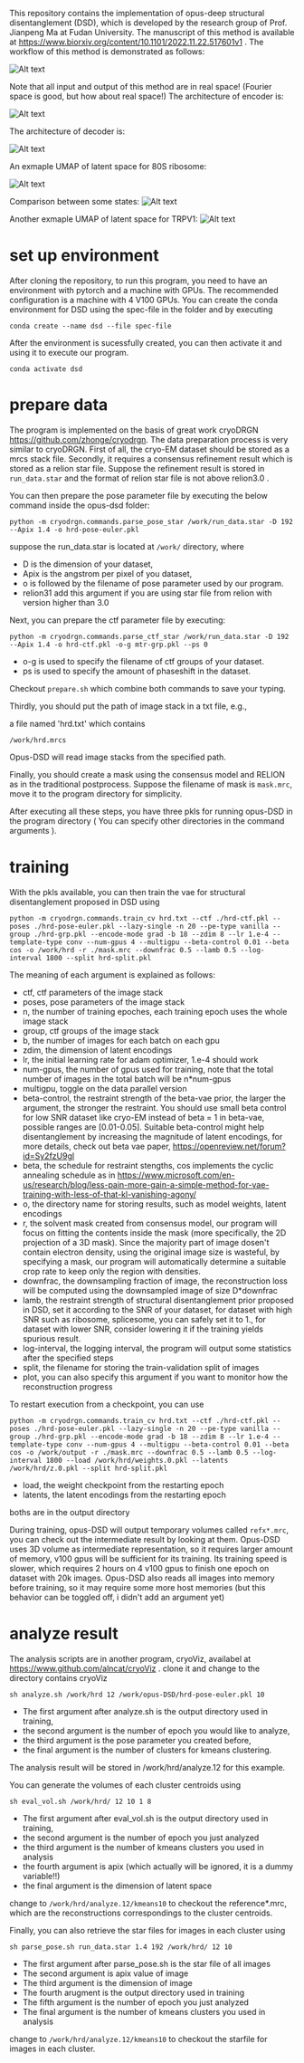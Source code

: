 This repository contains the implementation of opus-deep structural disentanglement (DSD), which is developed by the research group of
Prof. Jianpeng Ma at Fudan University. The manuscript of this method is available at https://www.biorxiv.org/content/10.1101/2022.11.22.517601v1 . The workflow of this method is demonstrated as follows:

![Alt text](https://raw.githubusercontent.com/alncat/opusDSD/main/example/workflow.png?raw=true "Opus-DSD Workflow")

Note that all input and output of this method are in real space! (Fourier space is good, but how about real space!)
The architecture of encoder is:

![Alt text](https://raw.githubusercontent.com/alncat/opusDSD/main/example/encoder.png?raw=true "Opus-DSD encoder")


The architecture of decoder is:

![Alt text](https://raw.githubusercontent.com/alncat/opusDSD/main/example/decoder.png?raw=true "Opus-DSD decoder")

An exmaple UMAP of latent space for 80S ribosome:

![Alt text](https://raw.githubusercontent.com/alncat/opusDSD/main/example/umap-bold.png?raw=true "80S ribosome UMAP")

Comparison between some states:
![Alt text](https://raw.githubusercontent.com/alncat/opusDSD/main/example/riborna.png?raw=true "80S ribosome rna swing")

Another exmaple UMAP of latent space for TRPV1:
![Alt text](https://raw.githubusercontent.com/alncat/opusDSD/main/example/umap-trpv.png?raw=true "TRPV1 UMAP")

# set up environment

After cloning the repository, to run this program, you need to have an environment with pytorch and a machine with GPUs. The recommended configuration is a machine with 4 V100 GPUs.
You can create the conda environment for DSD using the spec-file in the folder and by executing

```
conda create --name dsd --file spec-file
```

After the environment is sucessfully created, you can then activate it and using it to execute our program.

```
conda activate dsd
```

# prepare data

The program is implemented on the basis of great work cryoDRGN https://github.com/zhonge/cryodrgn. The data preparation process is very similar to cryoDRGN. First of all, the cryo-EM dataset should be stored as a mrcs stack file. Secondly, it requires a consensus refinement result which is stored as a relion star file. Suppose the refinement result is stored in ```run_data.star``` and the format of relion star file is not above relion3.0 .

You can then prepare the pose parameter file by executing the below command inside the opus-dsd folder:

```
python -m cryodrgn.commands.parse_pose_star /work/run_data.star -D 192 --Apix 1.4 -o hrd-pose-euler.pkl
```
suppose the run_data.star is located at ```/work/``` directory, where
- D is the dimension of your dataset,
- Apix is the angstrom per pixel of you dataset,
- o is followed by the filename of pose parameter used by our program.
- relion31 add this argument if you are using star file from relion with version higher than 3.0

Next, you can prepare the ctf parameter file by executing:

```
python -m cryodrgn.commands.parse_ctf_star /work/run_data.star -D 192 --Apix 1.4 -o hrd-ctf.pkl -o-g mtr-grp.pkl --ps 0
```
- o-g is used to specify the filename of ctf groups of your dataset.
- ps is used to specify the amount of phaseshift in the dataset.

Checkout ```prepare.sh``` which combine both commands to save your typing.

Thirdly, you should put the path of image stack in a txt file, e.g.,

a file named 'hrd.txt' which contains

```
/work/hrd.mrcs
```
Opus-DSD will read image stacks from the specified path.

Finally, you should create a mask using the consensus model and RELION as in the traditional postprocess. Suppose the filename of mask is ```mask.mrc```, move it to the program directory for simplicity.

After executing all these steps, you have three pkls for running opus-DSD in the program directory ( You can specify other directories in the command arguments ).


# training

With the pkls available, you can then train the vae for structural disentanglement proposed in DSD using

```
python -m cryodrgn.commands.train_cv hrd.txt --ctf ./hrd-ctf.pkl --poses ./hrd-pose-euler.pkl --lazy-single -n 20 --pe-type vanilla --group ./hrd-grp.pkl --encode-mode grad -b 18 --zdim 8 --lr 1.e-4 --template-type conv --num-gpus 4 --multigpu --beta-control 0.01 --beta cos -o /work/hrd -r ./mask.mrc --downfrac 0.5 --lamb 0.5 --log-interval 1800 --split hrd-split.pkl
```

The meaning of each argument is explained as follows:

- ctf, ctf parameters of the image stack
- poses, pose parameters of the image stack
- n, the number of training epoches, each training epoch uses the whole image stack
- group, ctf groups of the image stack
- b, the number of images for each batch on each gpu
- zdim, the dimension of latent encodings
- lr, the initial learning rate for adam optimizer, 1.e-4 should work
- num-gpus, the number of gpus used for training, note that the total number of images in the total batch will be n*num-gpus
- multigpu, toggle on the data parallel version
- beta-control, the restraint strength of the beta-vae prior, the larger the argument, the stronger the restraint. You should use small beta control for low SNR dataset like cryo-EM instead of beta = 1 in beta-vae, possible ranges are [0.01-0.05]. Suitable beta-control might help disentanglement by increasing the magnitude of latent encodings, for more details, check out beta vae paper, https://openreview.net/forum?id=Sy2fzU9gl
- beta, the schedule for restraint stengths, cos implements the cyclic annealing schedule as in https://www.microsoft.com/en-us/research/blog/less-pain-more-gain-a-simple-method-for-vae-training-with-less-of-that-kl-vanishing-agony/
- o, the directory name for storing results, such as model weights, latent encodings
- r, the solvent mask created from consensus model, our program will focus on fitting the contents inside the mask (more specifically, the 2D projection of a 3D mask). Since the majority part of image dosen't contain electron density, using the original image size is wasteful, by specifying a mask, our program will automatically determine a suitable crop rate to keep only the region with densities.
- downfrac, the downsampling fraction of image, the reconstruction loss will be computed using the downsampled image of size D*downfrac
- lamb, the restraint strength of structural disentanglement prior proposed in DSD, set it according to the SNR of your dataset, for dataset with high SNR such as ribosome, splicesome, you can safely set it to 1., for dataset with lower SNR, consider lowering it if the training yields spurious result.
- log-interval, the logging interval, the program will output some statistics after the specified steps
- split, the filename for storing the train-validation split of images
- plot, you can also specify this argument if you want to monitor how the reconstruction progress

To restart execution from a checkpoint, you can use

```
python -m cryodrgn.commands.train_cv hrd.txt --ctf ./hrd-ctf.pkl --poses ./hrd-pose-euler.pkl --lazy-single -n 20 --pe-type vanilla --group ./hrd-grp.pkl --encode-mode grad -b 18 --zdim 8 --lr 1.e-4 --template-type conv --num-gpus 4 --multigpu --beta-control 0.01 --beta cos -o /work/output -r ./mask.mrc --downfrac 0.5 --lamb 0.5 --log-interval 1800 --load /work/hrd/weights.0.pkl --latents /work/hrd/z.0.pkl --split hrd-split.pkl
```

- load, the weight checkpoint from the restarting epoch
- latents, the latent encodings from the restarting epoch

boths are in the output directory

During training, opus-DSD will output temporary volumes called ```refx*.mrc```, you can check out the intermediate result by looking at them. Opus-DSD uses 3D volume as intermediate representation, so it requires larger amount of memory, v100 gpus will be sufficient for its training. Its training speed is slower, which requires 2 hours on 4 v100 gpus to finish one epoch on dataset with 20k images. Opus-DSD also reads all images into memory before training, so it may require some more host memories (but this behavior can be toggled off, i didn't add an argument yet)

# analyze result
The analysis scripts are in another program, cryoViz, availabel at https://www.github.com/alncat/cryoViz .
clone it and change to the directory contains cryoViz

```
sh analyze.sh /work/hrd 12 /work/opus-DSD/hrd-pose-euler.pkl 10
```

- The first argument after analyze.sh is the output directory used in training,
- the second argument is the number of epoch you would like to analyze,
- the third argument is the pose parameter you created before,
- the final argument is the number of clusters for kmeans clustering.

The analysis result will be stored in /work/hrd/analyze.12 for this example.

You can generate the volumes of each cluster centroids using

```
sh eval_vol.sh /work/hrd/ 12 10 1 8
```

- The first argument after eval_vol.sh is the output directory used in training,
- the second argument is the number of epoch you just analyzed
- the third argument is the number of kmeans clusters you used in analysis
- the fourth argument is apix (which actually will be ignored, it is a dummy variable!!)
- the final argument is the dimension of latent space

change to ```/work/hrd/analyze.12/kmeans10``` to checkout the reference*.mrc, which are the reconstructions
correspondings to the cluster centroids.

Finally, you can also retrieve the star files for images in each cluster using

```
sh parse_pose.sh run_data.star 1.4 192 /work/hrd/ 12 10
```

- The first argument after parse_pose.sh is the star file of all images
- The second argument is apix value of image
- The third argument is the dimension of image
- The fourth arugment is the output directory used in training
- The fifth argument is the number of epoch you just analyzed
- The final argument is the number of kmeans clusters you used in analysis

change to ```/work/hrd/analyze.12/kmeans10``` to checkout the starfile for images in each cluster.
